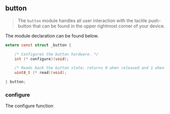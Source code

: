 button
----

> The `button` module handles all user interaction with the tactile push-button that
> can be found in the upper rightmost corner of your device.

The module declaration can be found below.

```c
extern const struct _button {

	/* Configures the button hardware. */
	int (* configure)(void);

	/* Reads back the button state; returns 0 when released and 1 when pressed. */
	uint8_t (* read)(void);

} button;
```

### configure

The configure function
